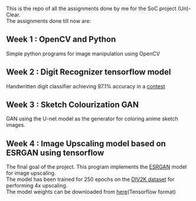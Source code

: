 This is the repo of all the assignments done by me for the SoC project (Un)-Clear.  
The assignments done till now are:  
## Week 1 : OpenCV and Python  
Simple python programs for image manipulation using OpenCV
## Week 2 : Digit Recognizer tensorflow model  
Handwritten digit classifier achieving 97.1% accuracy in a [contest](https://www.kaggle.com/c/digit-recognizer)
## Week 3 : Sketch Colourization GAN  
GAN using the U-net model as the generator for coloring anime sketch images. 
## Week 4 : Image Upscaling model based on ESRGAN using tensorflow
The final goal of the project. This program implements the [ESRGAN](https://arxiv.org/abs/1809.00219) model for image upscaling.  
The model has been trained for 250 epochs on the [DIV2K dataset](https://data.vision.ee.ethz.ch/cvl/DIV2K/) for performing 4x upscaling.  
The model weights can be downloaded from [here](https://www.kaggle.com/pranjalkushwaha/esrgan-final)(Tensorflow format)
